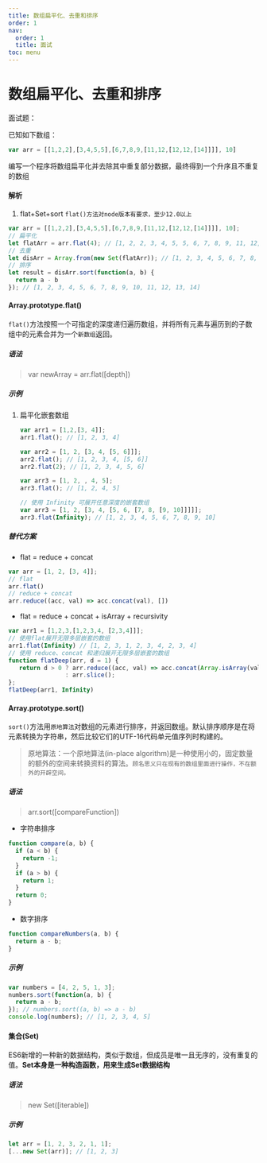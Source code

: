 ```yaml
---
title: 数组扁平化、去重和排序
order: 1
nav:
  order: 1
  title: 面试
toc: menu
---
```


# 数组扁平化、去重和排序

面试题：

已知如下数组：

```js
var arr = [[1,2,2],[3,4,5,5],[6,7,8,9,[11,12,[12,12,[14]]]], 10]
```

编写一个程序将数组扁平化并去除其中重复部分数据，最终得到一个升序且不重复的数组

#### 解析

1. flat+Set+sort `flat()方法对node版本有要求，至少12.0以上`

```js
var arr = [[1,2,2],[3,4,5,5],[6,7,8,9,[11,12,[12,12,[14]]]], 10];
// 扁平化
let flatArr = arr.flat(4); // [1, 2, 2, 3, 4, 5, 5, 6, 7, 8, 9, 11, 12, 12, 13, 14, 10]
// 去重
let disArr = Array.from(new Set(flatArr)); // [1, 2, 3, 4, 5, 6, 7, 8, 9, 11, 12, 13, 14, 10]
// 排序
let result = disArr.sort(function(a, b) {
  return a - b
}); // [1, 2, 3, 4, 5, 6, 7, 8, 9, 10, 11, 12, 13, 14]

```

#### Array.prototype.flat()

`flat()`方法按照一个可指定的深度递归遍历数组，并将所有元素与遍历到的子数组中的元素合并为一个`新数组`返回。

##### 语法

>var newArray = arr.flat([depth])

##### 示例

1. 扁平化嵌套数组

   ```js
   var arr1 = [1,2,[3, 4]];
   arr1.flat(); // [1, 2, 3, 4]
   
   var arr2 = [1, 2, [3, 4, [5, 6]]];
   arr2.flat(); // [1, 2, 3, 4, [5, 6]]
   arr2.flat(2); // [1, 2, 3, 4, 5, 6]
   
   var arr3 = [1, 2, , 4, 5];
   arr3.flat(); // [1, 2, 4, 5]
   
   // 使用 Infinity 可展开任意深度的嵌套数组
   var arr3 = [1, 2, [3, 4, [5, 6, [7, 8, [9, 10]]]]];
   arr3.flat(Infinity); // [1, 2, 3, 4, 5, 6, 7, 8, 9, 10]
   ```

##### 替代方案

- flat = reduce + concat

```js
var arr = [1, 2, [3, 4]];
// flat
arr.flat()
// reduce + concat
arr.reduce((acc, val) => acc.concat(val), [])
```



- flat = reduce + concat + isArray + recursivity

```js
var arr1 = [1,2,3,[1,2,3,4, [2,3,4]]];
// 使用flat展开无限多层嵌套的数组
arr1.flat(Infinity) // [1, 2, 3, 1, 2, 3, 4, 2, 3, 4]
// 使用 reduce、concat 和递归展开无限多层嵌套的数组
function flatDeep(arr, d = 1) {
   return d > 0 ? arr.reduce((acc, val) => acc.concat(Array.isArray(val) ? flatDeep(val, d - 1) : val), [])
                : arr.slice();
};
flatDeep(arr1, Infinity)
```

#### Array.prototype.sort()

`sort()`方法用`原地算法`对数组的元素进行排序，并返回数组。默认排序顺序是在将元素转换为字符串，然后比较它们的UTF-16代码单元值序列时构建的。

>原地算法：一个原地算法(in-place algorithm)是一种使用小的，固定数量的额外的空间来转换资料的算法。`顾名思义只在现有的数组里面进行操作，不在额外的开辟空间。`

##### 语法

>arr.sort([compareFunction])

- 字符串排序

```js
function compare(a, b) {
  if (a < b) {
    return -1;
  }
  if (a > b) {
    return 1;
  }
  return 0;
}
```



- 数字排序

```js
function compareNumbers(a, b) {
  return a - b;
}
```



##### 示例

```js
var numbers = [4, 2, 5, 1, 3];
numbers.sort(function(a, b) {
  return a - b;
}); // numbers.sort((a, b) => a - b)
console.log(numbers); // [1, 2, 3, 4, 5]
```

#### 集合(Set)

ES6新增的一种新的数据结构，类似于数组，但成员是唯一且无序的，没有重复的值。**Set本身是一种构造函数，用来生成Set数据结构**

##### 语法

>new Set([iterable])

##### 示例

```js
let arr = [1, 2, 3, 2, 1, 1];
[...new Set(arr)]; // [1, 2, 3]
```

